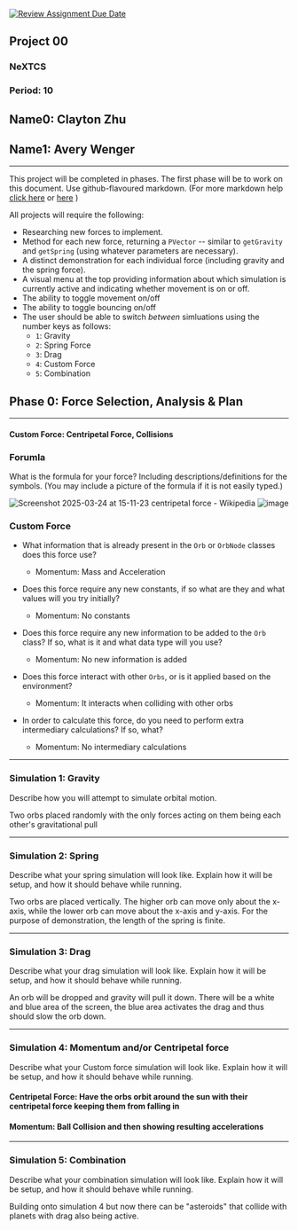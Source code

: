 [![Review Assignment Due Date](https://classroom.github.com/assets/deadline-readme-button-22041afd0340ce965d47ae6ef1cefeee28c7c493a6346c4f15d667ab976d596c.svg)](https://classroom.github.com/a/gbHItYk9)
## Project 00
### NeXTCS 
### Period: 10 
## Name0: Clayton Zhu
## Name1: Avery Wenger 
---

This project will be completed in phases. The first phase will be to work on this document. Use github-flavoured markdown. (For more markdown help [click here](https://github.com/adam-p/markdown-here/wiki/Markdown-Cheatsheet) or [here](https://docs.github.com/en/get-started/writing-on-github/getting-started-with-writing-and-formatting-on-github/basic-writing-and-formatting-syntax) )

All projects will require the following:
- Researching new forces to implement.
- Method for each new force, returning a `PVector`  -- similar to `getGravity` and `getSpring` (using whatever parameters are necessary).
- A distinct demonstration for each individual force (including gravity and the spring force).
- A visual menu at the top providing information about which simulation is currently active and indicating whether movement is on or off.
- The ability to toggle movement on/off
- The ability to toggle bouncing on/off
- The user should be able to switch _between_ simluations using the number keys as follows:
  - `1`: Gravity
  - `2`: Spring Force
  - `3`: Drag
  - `4`: Custom Force
  - `5`: Combination


## Phase 0: Force Selection, Analysis & Plan
---------- 

#### Custom Force: Centripetal Force, Collisions

### Forumla
What is the formula for your force? Including descriptions/definitions for the symbols. (You may include a picture of the formula if it is not easily typed.)


![Screenshot 2025-03-24 at 15-11-23 centripetal force - Wikipedia](https://github.com/user-attachments/assets/4cb5bffe-6e63-4b42-8e27-a6f4b05d584f)
![image](https://github.com/user-attachments/assets/0849d03d-ce7a-4ac6-9f9c-b0ca56c3379f)




### Custom Force
- What information that is already present in the `Orb` or `OrbNode` classes does this force use?
  - Momentum: Mass and Acceleration

- Does this force require any new constants, if so what are they and what values will you try initially?
  - Momentum: No constants

- Does this force require any new information to be added to the `Orb` class? If so, what is it and what data type will you use?
  - Momentum: No new information is added

- Does this force interact with other `Orbs`, or is it applied based on the environment?
  - Momentum: It interacts when colliding with other orbs

- In order to calculate this force, do you need to perform extra intermediary calculations? If so, what?
  - Momentum: No intermediary calculations

--- 

### Simulation 1: Gravity
Describe how you will attempt to simulate orbital motion.

Two orbs placed randomly with the only forces acting on them being each other's gravitational pull

--- 

### Simulation 2: Spring
Describe what your spring simulation will look like. Explain how it will be setup, and how it should behave while running.

Two orbs are placed vertically. The higher orb can move only about the x-axis, while the lower orb can move about the x-axis and y-axis. For the purpose of demonstration, the length of the spring is finite. 

--- 

### Simulation 3: Drag
Describe what your drag simulation will look like. Explain how it will be setup, and how it should behave while running.

An orb will be dropped and gravity will pull it down. There will be a white and blue area of the screen, the blue area activates the drag and thus should slow the orb down.

--- 

### Simulation 4: Momentum and/or Centripetal force
Describe what your Custom force simulation will look like. Explain how it will be setup, and how it should behave while running.

#### Centripetal Force: Have the orbs orbit around the sun with their centripetal force keeping them from falling in
#### Momentum: Ball Collision and then showing resulting accelerations

--- 

### Simulation 5: Combination
Describe what your combination simulation will look like. Explain how it will be setup, and how it should behave while running.

Building onto simulation 4 but now there can be "asteroids" that collide with planets with drag also being active.


